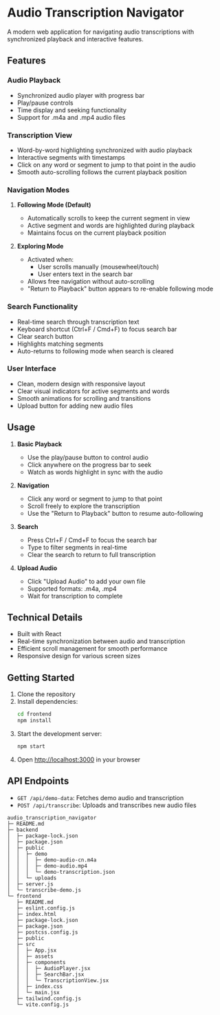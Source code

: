 # Audio Transcription Navigator

A modern web application for navigating audio transcriptions with synchronized playback and interactive features.

## Features

### Audio Playback
- Synchronized audio player with progress bar
- Play/pause controls
- Time display and seeking functionality
- Support for .m4a and .mp4 audio files

### Transcription View
- Word-by-word highlighting synchronized with audio playback
- Interactive segments with timestamps
- Click on any word or segment to jump to that point in the audio
- Smooth auto-scrolling follows the current playback position

### Navigation Modes
1. **Following Mode (Default)**
   - Automatically scrolls to keep the current segment in view
   - Active segment and words are highlighted during playback
   - Maintains focus on the current playback position

2. **Exploring Mode**
   - Activated when:
     - User scrolls manually (mousewheel/touch)
     - User enters text in the search bar
   - Allows free navigation without auto-scrolling
   - "Return to Playback" button appears to re-enable following mode

### Search Functionality
- Real-time search through transcription text
- Keyboard shortcut (Ctrl+F / Cmd+F) to focus search bar
- Clear search button
- Highlights matching segments
- Auto-returns to following mode when search is cleared

### User Interface
- Clean, modern design with responsive layout
- Clear visual indicators for active segments and words
- Smooth animations for scrolling and transitions
- Upload button for adding new audio files

## Usage

1. **Basic Playback**
   - Use the play/pause button to control audio
   - Click anywhere on the progress bar to seek
   - Watch as words highlight in sync with the audio

2. **Navigation**
   - Click any word or segment to jump to that point
   - Scroll freely to explore the transcription
   - Use the "Return to Playback" button to resume auto-following

3. **Search**
   - Press Ctrl+F / Cmd+F to focus the search bar
   - Type to filter segments in real-time
   - Clear the search to return to full transcription

4. **Upload Audio**
   - Click "Upload Audio" to add your own file
   - Supported formats: .m4a, .mp4
   - Wait for transcription to complete

## Technical Details

- Built with React
- Real-time synchronization between audio and transcription
- Efficient scroll management for smooth performance
- Responsive design for various screen sizes

## Getting Started

1. Clone the repository
2. Install dependencies:
   ```bash
   cd frontend
   npm install
   ```
3. Start the development server:
   ```bash
   npm start
   ```
4. Open [http://localhost:3000](http://localhost:3000) in your browser

## API Endpoints

- `GET /api/demo-data`: Fetches demo audio and transcription
- `POST /api/transcribe`: Uploads and transcribes new audio files 
```
audio_transcription_navigator
├─ README.md
├─ backend
│  ├─ package-lock.json
│  ├─ package.json
│  ├─ public
│  │  ├─ demo
│  │  │  ├─ demo-audio-cn.m4a
│  │  │  ├─ demo-audio.mp4
│  │  │  └─ demo-transcription.json
│  │  └─ uploads
│  ├─ server.js
│  └─ transcribe-demo.js
└─ frontend
   ├─ README.md
   ├─ eslint.config.js
   ├─ index.html
   ├─ package-lock.json
   ├─ package.json
   ├─ postcss.config.js
   ├─ public
   ├─ src
   │  ├─ App.jsx
   │  ├─ assets
   │  ├─ components
   │  │  ├─ AudioPlayer.jsx
   │  │  ├─ SearchBar.jsx
   │  │  └─ TranscriptionView.jsx
   │  ├─ index.css
   │  └─ main.jsx
   ├─ tailwind.config.js
   └─ vite.config.js

```
